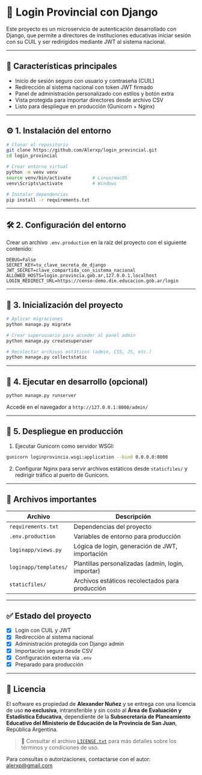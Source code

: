 # 🔐 Login Provincial con Django

Este proyecto es un microservicio de autenticación desarrollado con Django, que permite a directores de instituciones educativas iniciar sesión con su CUIL y ser redirigidos mediante JWT al sistema nacional.

---

## 🚀 Características principales

- Inicio de sesión seguro con usuario y contraseña (CUIL)
- Redirección al sistema nacional con token JWT firmado
- Panel de administración personalizado con estilos y botón extra
- Vista protegida para importar directores desde archivo CSV
- Listo para despliegue en producción (Gunicorn + Nginx)

---

## ⚙️ 1. Instalación del entorno

```bash
# Clonar el repositorio
git clone https://github.com/Alerxp/login_provincial.git
cd login_provincial

# Crear entorno virtual
python -m venv venv
source venv/bin/activate        # Linux/macOS
venv\Scripts\activate           # Windows

# Instalar dependencias
pip install -r requirements.txt
```

---

## 🛠️ 2. Configuración del entorno

Crear un archivo `.env.production` en la raíz del proyecto con el siguiente contenido:

```env
DEBUG=False
SECRET_KEY=tu_clave_secreta_de_django
JWT_SECRET=clave_compartida_con_sistema_nacional
ALLOWED_HOSTS=login.provincia.gob.ar,127.0.0.1,localhost
LOGIN_REDIRECT_URL=https://censo-demo.die.educacion.gob.ar/login
```

---

## 📂 3. Inicialización del proyecto

```bash
# Aplicar migraciones
python manage.py migrate

# Crear superusuario para acceder al panel admin
python manage.py createsuperuser

# Recolectar archivos estáticos (admin, CSS, JS, etc.)
python manage.py collectstatic
```

---

## 🧪 4. Ejecutar en desarrollo (opcional)

```bash
python manage.py runserver
```

Accedé en el navegador a `http://127.0.0.1:8000/admin/`

---

## 🚀 5. Despliegue en producción

1. Ejecutar Gunicorn como servidor WSGI:

```bash
gunicorn loginprovincia.wsgi:application --bind 0.0.0.0:8000
```

2. Configurar Nginx para servir archivos estáticos desde `staticfiles/` y redirigir tráfico al puerto de Gunicorn.

---

## 🧾 Archivos importantes

| Archivo                | Descripción                                         |
|------------------------|-----------------------------------------------------|
| `requirements.txt`     | Dependencias del proyecto                           |
| `.env.production`      | Variables de entorno para producción                |
| `loginapp/views.py`    | Lógica de login, generación de JWT, importación     |
| `loginapp/templates/`  | Plantillas personalizadas (admin, login, importar)  |
| `staticfiles/`         | Archivos estáticos recolectados para producción     |

---

## ✅ Estado del proyecto

- [x] Login con CUIL y JWT
- [x] Redirección al sistema nacional
- [x] Administración protegida con Django admin
- [x] Importación segura desde CSV
- [x] Configuración externa vía `.env`
- [x] Preparado para producción

---

## 📄 Licencia

El software es propiedad de **Alexander Nuñez** y se entrega con una licencia de uso **no exclusiva**, intransferible y sin costo al **Área de Evaluación y Estadística Educativa**, dependiente de la **Subsecretaría de Planeamiento Educativo del Ministerio de Educación de la Provincia de San Juan**, República Argentina.

> 📄 Consultar el archivo [`LICENSE.txt`](./LICENSE.txt) para más detalles sobre los términos y condiciones de uso.

Para consultas o autorizaciones, contactarse con el autor: alerxp@gmail.com
